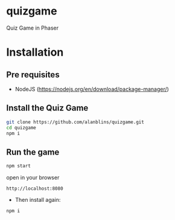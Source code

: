 # quizgame
Quiz Game in Phaser

# Installation
## Pre requisites
 * NodeJS (https://nodejs.org/en/download/package-manager/)
 

## Install the Quiz Game
```sh
git clone https://github.com/alanblins/quizgame.git
cd quizgame
npm i
```

## Run the game
```sh
npm start
```
open in your browser 
```
http://localhost:8080
```


* Then install again:
```sh
npm i
```
